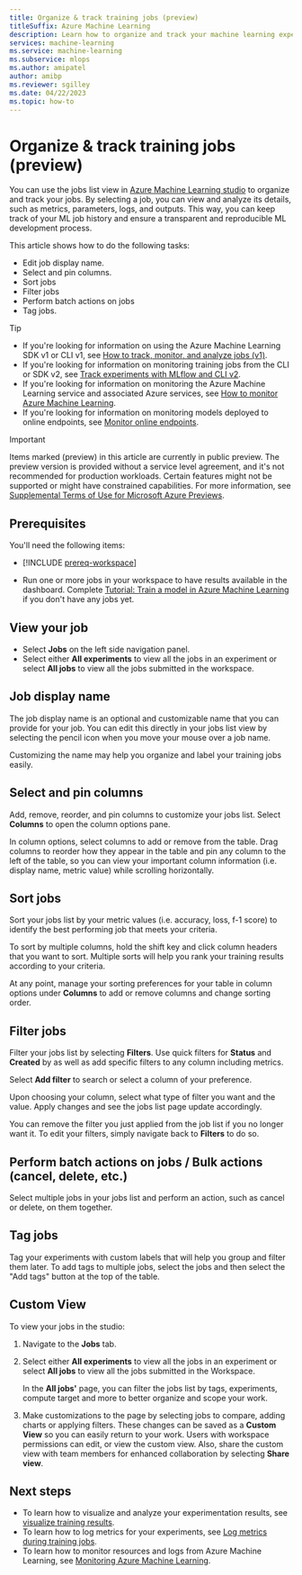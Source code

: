 ```yaml
---
title: Organize & track training jobs (preview)
titleSuffix: Azure Machine Learning 
description: Learn how to organize and track your machine learning experiment jobs with the Azure Machine Learning studio. 
services: machine-learning
ms.service: machine-learning
ms.subservice: mlops
ms.author: amipatel
author: amibp
ms.reviewer: sgilley
ms.date: 04/22/2023
ms.topic: how-to
---
```


# Organize & track training jobs (preview)

You can use the jobs list view in [Azure Machine Learning studio](https://ml.azure.com) to organize and track your jobs. By selecting a job, you can view and analyze its details, such as metrics, parameters, logs, and outputs. This way, you can keep track of your ML job history and ensure a transparent and reproducible ML development process.

This article shows how to do the following tasks:

* Edit job display name.
* Select and pin columns.
* Sort jobs
* Filter jobs
* Perform batch actions on jobs
* Tag jobs.

> [!TIP]
> * If you're looking for information on using the Azure Machine Learning SDK v1 or CLI v1, see [How to track, monitor, and analyze jobs (v1)](./v1/how-to-track-monitor-analyze-runs.md).
> * If you're looking for information on monitoring training jobs from the CLI or SDK v2, see [Track experiments with MLflow and CLI v2](how-to-use-mlflow-cli-runs.md).
> * If you're looking for information on monitoring the Azure Machine Learning service and associated Azure services, see [How to monitor Azure Machine Learning](monitor-azure-machine-learning.md).
> * If you're looking for information on monitoring models deployed to online endpoints, see [Monitor online endpoints](how-to-monitor-online-endpoints.md).

> [!IMPORTANT]
> Items marked (preview) in this article are currently in public preview.
> The preview version is provided without a service level agreement, and it's not recommended for production workloads. Certain features might not be supported or might have constrained capabilities.
> For more information, see [Supplemental Terms of Use for Microsoft Azure Previews](https://azure.microsoft.com/support/legal/preview-supplemental-terms/).

## Prerequisites

You'll need the following items:

* [!INCLUDE [prereq-workspace](includes/prereq-workspace.md)]

* Run one or more jobs in your workspace to have results available in the dashboard. Complete [Tutorial: Train a model in Azure Machine Learning](tutorial-train-model.md) if you don't have any jobs yet.

## View your job

* Select **Jobs** on the left side navigation panel.
* Select either **All experiments** to view all the jobs in an experiment or select **All jobs** to view all the jobs submitted in the workspace.

## Job display name

The job display name is an optional and customizable name that you can provide for your job. You can edit this directly in your jobs list view by selecting the pencil icon when you move your mouse over a job name.

Customizing the name may help you organize and label your training jobs easily.

## Select and pin columns

Add, remove, reorder, and pin columns to customize your jobs list.  Select **Columns** to open the column options pane.

In column options, select columns to add or remove from the table. Drag columns to reorder how they appear in the table and pin any column to the left of the table, so you can view your important column information (i.e. display name, metric value) while scrolling horizontally.  

## Sort jobs 

Sort your jobs list by your metric values (i.e. accuracy, loss, f-1 score) to identify the best performing job that meets your criteria.

To sort by multiple columns, hold the shift key and click column headers that you want to sort. Multiple sorts will help you rank your training results according to your criteria. 
 
At any point, manage your sorting preferences for your table in column options under **Columns** to add or remove columns and change sorting order. 

## Filter jobs 

Filter your jobs list by selecting **Filters**. Use quick filters for **Status** and **Created** by as well as add specific filters to any column including metrics. 

Select **Add filter** to search or select a column of your preference.

Upon choosing your column, select what type of filter you want and the value. Apply changes and see the jobs list page update accordingly.

You can remove the filter you just applied from the job list if you no longer want it.  To edit your filters, simply navigate back to **Filters** to do so.  


## Perform batch actions on jobs / Bulk actions (cancel, delete, etc.) 

Select multiple jobs in your jobs list and perform an action, such as cancel or delete, on them together.  

## Tag jobs 

Tag your experiments with custom labels that will help you group and filter them later. To add tags to multiple jobs, select the jobs and then select the "Add tags" button at the top of the table.

## Custom View 

To view your jobs in the studio: 

1. Navigate to the **Jobs** tab.

1. Select either **All experiments** to view all the jobs in an experiment or select **All jobs** to view all the jobs submitted in the Workspace.

    In the **All jobs'** page, you can filter the jobs list by tags, experiments, compute target and more to better organize and scope your work.  

1. Make customizations to the page by selecting jobs to compare, adding charts or applying filters. These changes can be saved as a **Custom View** so you can easily return to your work. Users with workspace permissions can edit, or view the custom view. Also, share the custom view with team members for enhanced collaboration by selecting **Share view**.

## Next steps

* To learn how to visualize and analyze your experimentation results, see [visualize training results](how-to-visualize-jobs.md).
* To learn how to log metrics for your experiments, see [Log metrics during training jobs](how-to-log-view-metrics.md).
* To learn how to monitor resources and logs from Azure Machine Learning, see [Monitoring Azure Machine Learning](monitor-azure-machine-learning.md).